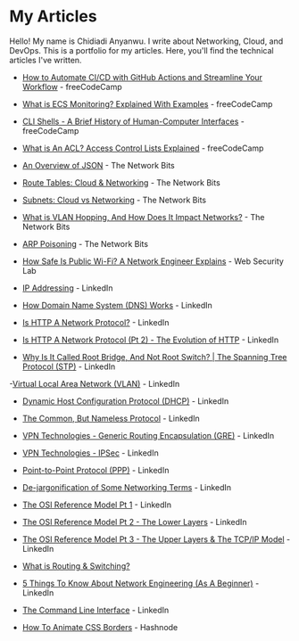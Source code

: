 # My Articles
Hello! My name is Chidiadi Anyanwu. I write about Networking, Cloud, and DevOps. This is a portfolio for my articles. Here, you'll find the technical articles I've written.


- [How to Automate CI/CD with GitHub Actions and Streamline Your Workflow](https://www.freecodecamp.org/news/automate-cicd-with-github-actions-streamline-workflow/)    -   freeCodeCamp

- [What is ECS Monitoring? Explained With Examples](https://www.freecodecamp.org/news/ecs-monitoring-explained-with-examples/)   -     freeCodeCamp

- [CLI Shells - A Brief History of Human-Computer Interfaces](https://www.freecodecamp.org/news/shells-a-history-of-human-computer-interfaces/)   -     freeCodeCamp


- [What is An ACL? Access Control Lists Explained](https://www.freecodecamp.org/news/a-deep-dive-into-access-control-lists/)   -     freeCodeCamp


- [An Overview of JSON](https://thenetworkbits.substack.com/p/an-overview-of-json)  -     The Network Bits

- [Route Tables: Cloud & Networking](https://thenetworkbits.substack.com/p/route-tables-cloud-and-networking)  -     The Network Bits

- [Subnets: Cloud vs Networking](https://thenetworkbits.substack.com/p/subnets-cloud-vs-networking)  -     The Network Bits

- [What is VLAN Hopping, And How Does It Impact Networks?](https://thenetworkbits.substack.com/p/what-is-vlan-hopping-and-how-does)  -     The Network Bits

- [ARP Poisoning](https://thenetworkbits.substack.com/p/arp-poisoning)  -     The Network Bits

- [How Safe Is Public Wi-Fi? A Network Engineer Explains](https://websecuritylab.org/how-safe-is-public-wi-fi-a-network-engineer-explains/)  -   Web Security Lab

- [IP Addressing](https://www.linkedin.com/pulse/ip-addressing-chidiadi-anyanwu/)   -   LinkedIn

- [How Domain Name System (DNS) Works](https://www.linkedin.com/pulse/dns-deep-dive-chidiadi-anyanwu/)  -   LinkedIn

- [Is HTTP A Network Protocol?](https://www.linkedin.com/pulse/http-network-protocol-chidiadi-anyanwu/)   -   LinkedIn

- [Is HTTP A Network Protocol (Pt 2) - The Evolution of HTTP](https://www.linkedin.com/pulse/http-networking-protocol-pt-2-evolution-chidiadi-anyanwu/)   -   LinkedIn

- [Why Is It Called Root Bridge, And Not Root Switch? | The Spanning Tree Protocol (STP)](https://www.linkedin.com/pulse/why-called-root-bridge-switch-spanning-tree-protocol-chidiadi-anyanwu/)   -   LinkedIn

-[Virtual Local Area Network (VLAN)](https://www.linkedin.com/pulse/virtual-local-area-network-vlan-chidiadi-anyanwu/)   -   LinkedIn

- [Dynamic Host Configuration Protocol (DHCP)](https://www.linkedin.com/pulse/why-non-techies-can-access-internet-dynamic-host-protocol-anyanwu/")   -   LinkedIn

- [The Common, But Nameless Protocol](https://www.linkedin.com/pulse/common-nameless-network-protocol-chidiadi-anyanwu/)     -   LinkedIn

- [VPN Technologies - Generic Routing Encapsulation (GRE)](https://www.linkedin.com/pulse/vpn-technologies-generic-routing-encapsulation-gre-chidiadi-anyanwu/)  -   LinkedIn

- [VPN Technologies - IPSec](https://www.linkedin.com/pulse/vpn-technologies-ipsec-chidiadi-anyanwu/)  -   LinkedIn

- [Point-to-Point Protocol (PPP)](https://www.linkedin.com/pulse/point-to-point-protocol-chidiadi-anyanwu/)  -   LinkedIn

- [De-jargonification of Some Networking Terms](https://www.linkedin.com/pulse/de-jargon-ification-some-networking-terms-chidiadi-anyanwu/)  -   LinkedIn

- [The OSI Reference Model Pt 1](https://www.linkedin.com/pulse/osi-reference-model-pt1-chidiadi-anyanwu/)  -   LinkedIn 

- [The OSI Reference Model Pt 2 - The Lower Layers](https://www.linkedin.com/pulse/osi-model-pt-2-lower-layers-chidiadi-anyanwu/)  -   LinkedIn 

- [The OSI Reference Model Pt 3 - The Upper Layers & The TCP/IP Model](https://www.linkedin.com/pulse/osi-reference-model-pt-3-upper-layers-tcpip-chidiadi-anyanwu/)  -   LinkedIn 

- [What is Routing & Switching?](https://www.linkedin.com/pulse/what-routing-switching-chidiadi-anyanwu/)

- [5 Things To Know About Network Engineering (As A Beginner)](https://www.linkedin.com/pulse/5-things-know-network-engineering-beginner-chidiadi-anyanwu/)    -   LinkedIn

- [The Command Line Interface](https://www.linkedin.com/pulse/command-line-interface-chidiadi-anyanwu/)    -   LinkedIn

- [How To Animate CSS Borders](https://chidiadi.hashnode.dev/how-to-animate-css-borders)    -   Hashnode